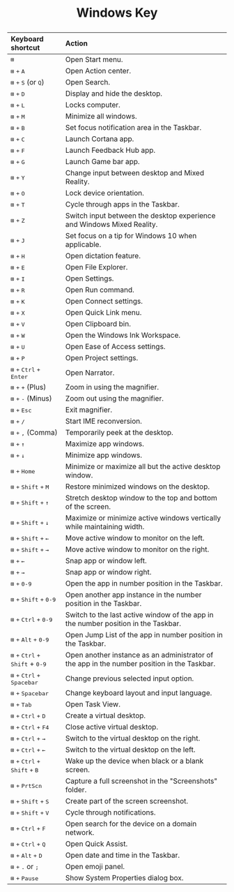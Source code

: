 # <p style="text-align:center;">Windows Key</p>  

|Keyboard shortcut| Action|  
|:---|:---|  
|<kbd>⊞</kbd>                             |	Open Start menu.|  
|<kbd>⊞</kbd> <kbd>+</kbd> <kbd>A</kbd>| Open Action center.  |
|<kbd>⊞</kbd> <kbd>+</kbd> <kbd>S</kbd> (or <kbd>Q</kbd>)|  Open Search.|  
|<kbd>⊞</kbd> <kbd>+</kbd> <kbd>D</kbd>| Display and hide the desktop.|  
|<kbd>⊞</kbd> <kbd>+</kbd> <kbd>L</kbd>| Locks computer.|  
|<kbd>⊞</kbd> <kbd>+</kbd> <kbd>M</kbd>| Minimize all windows.|  
|<kbd>⊞</kbd> <kbd>+</kbd> <kbd>B</kbd>| Set focus notification area in the Taskbar.|  
|<kbd>⊞</kbd> <kbd>+</kbd> <kbd>C</kbd>| Launch Cortana app.|  
|<kbd>⊞</kbd> <kbd>+</kbd> <kbd>F</kbd>| Launch Feedback Hub app.|  
|<kbd>⊞</kbd> <kbd>+</kbd> <kbd>G</kbd>| Launch Game bar app.|  
|<kbd>⊞</kbd> <kbd>+</kbd> <kbd>Y</kbd>| Change input between desktop and Mixed Reality.|  
|<kbd>⊞</kbd> <kbd>+</kbd> <kbd>O</kbd>| Lock device orientation.|  
|<kbd>⊞</kbd> <kbd>+</kbd> <kbd>T</kbd>| Cycle through apps in the Taskbar.|  
|<kbd>⊞</kbd> <kbd>+</kbd> <kbd>Z</kbd>| Switch input between the desktop experience and Windows Mixed Reality.|  
|<kbd>⊞</kbd> <kbd>+</kbd> <kbd>J</kbd>| Set focus on a tip for Windows 10 when applicable.|  
|<kbd>⊞</kbd> <kbd>+</kbd> <kbd>H</kbd>| Open dictation feature.|  
|<kbd>⊞</kbd> <kbd>+</kbd> <kbd>E</kbd>| Open File Explorer.|  
|<kbd>⊞</kbd> <kbd>+</kbd> <kbd>I</kbd>| Open Settings.|  
|<kbd>⊞</kbd> <kbd>+</kbd> <kbd>R</kbd>| Open Run command.|  
|<kbd>⊞</kbd> <kbd>+</kbd> <kbd>K</kbd>| Open Connect settings.|  
|<kbd>⊞</kbd> <kbd>+</kbd> <kbd>X</kbd>| Open Quick Link menu.|  
|<kbd>⊞</kbd> <kbd>+</kbd> <kbd>V</kbd>| Open Clipboard bin.|  
|<kbd>⊞</kbd> <kbd>+</kbd> <kbd>W</kbd>| Open the Windows Ink Workspace.|  
|<kbd>⊞</kbd> <kbd>+</kbd> <kbd>U</kbd>| Open Ease of Access settings.|  
|<kbd>⊞</kbd> <kbd>+</kbd> <kbd>P</kbd>| Open Project settings.|  
|<kbd>⊞</kbd> <kbd>+</kbd> <kbd>Ctrl</kbd> <kbd>+</kbd> <kbd>Enter</kbd> |Open Narrator.|  
|<kbd>⊞</kbd> <kbd>+</kbd> <kbd>+</kbd> (Plus) |Zoom in using the magnifier.|  
|<kbd>⊞</kbd> <kbd>+</kbd> <kbd>-</kbd> (Minus) |Zoom out using the magnifier.|  
|<kbd>⊞</kbd> <kbd>+</kbd> <kbd>Esc</kbd> |Exit magnifier.|  
|<kbd>⊞</kbd> <kbd>+</kbd> <kbd>/</kbd> |Start IME reconversion.|  
|<kbd>⊞</kbd> <kbd>+</kbd> <kbd>,</kbd> (Comma) |Temporarily peek at the desktop.|  
|<kbd>⊞</kbd> <kbd>+</kbd> <kbd>↑</kbd> |Maximize app windows.|  
|<kbd>⊞</kbd> <kbd>+</kbd> <kbd>↓</kbd> |Minimize app windows.|  
|<kbd>⊞</kbd> <kbd>+</kbd> <kbd>Home</kbd> |Minimize or maximize all but the active desktop window.
|<kbd>⊞</kbd> <kbd>+</kbd> <kbd>Shift</kbd> <kbd>+</kbd> <kbd>M</kbd> |Restore minimized windows on the desktop.|  
|<kbd>⊞</kbd> <kbd>+</kbd> <kbd>Shift</kbd> <kbd>+</kbd> <kbd>↑</kbd> |Stretch desktop window to the top and bottom of the screen.|  
|<kbd>⊞</kbd> <kbd>+</kbd> <kbd>Shift</kbd> <kbd>+</kbd> <kbd>↓</kbd> |Maximize or minimize active windows vertically while maintaining width.|  
|<kbd>⊞</kbd> <kbd>+</kbd> <kbd>Shift</kbd> <kbd>+</kbd> <kbd>←</kbd> |Move active window to monitor on the left.|  
|<kbd>⊞</kbd> <kbd>+</kbd> <kbd>Shift</kbd> <kbd>+</kbd> <kbd>→</kbd> |Move active window to monitor on the right.|  
|<kbd>⊞</kbd> <kbd>+</kbd> <kbd>←</kbd> |Snap app or window left.|  
|<kbd>⊞</kbd> <kbd>+</kbd> <kbd>→</kbd> |Snap app or window right.|  
|<kbd>⊞</kbd> <kbd>+</kbd> <kbd>0-9</kbd> |Open the app in number position in the Taskbar.|  
|<kbd>⊞</kbd> <kbd>+</kbd> <kbd>Shift</kbd> <kbd>+</kbd> <kbd>0-9</kbd> |Open another app instance in the number position in the Taskbar.|  
|<kbd>⊞</kbd> <kbd>+</kbd> <kbd>Ctrl</kbd> <kbd>+</kbd> <kbd>0-9</kbd> |Switch to the last active window of the app in the number position in the Taskbar.|  
|<kbd>⊞</kbd> <kbd>+</kbd> <kbd>Alt</kbd> <kbd>+</kbd> <kbd>0-9</kbd> |Open Jump List of the app in number position in the Taskbar.|  
|<kbd>⊞</kbd> <kbd>+</kbd> <kbd>Ctrl</kbd> <kbd>+</kbd>  <kbd>Shift</kbd> + <kbd>0-9</kbd> |Open another instance as an administrator of the app in the number position in the Taskbar.|  
|<kbd>⊞</kbd> <kbd>+</kbd> <kbd>Ctrl</kbd> <kbd>+</kbd> <kbd>Spacebar</kbd> |Change previous selected input option.|  
|<kbd>⊞</kbd> <kbd>+</kbd> <kbd>Spacebar</kbd> |Change keyboard layout and input language.|  
|<kbd>⊞</kbd> <kbd>+</kbd> <kbd>Tab</kbd> |Open Task View.|  
|<kbd>⊞</kbd> <kbd>+</kbd> <kbd>Ctrl</kbd> <kbd>+</kbd> <kbd>D</kbd> |Create a virtual desktop.|  
|<kbd>⊞</kbd> <kbd>+</kbd> <kbd>Ctrl</kbd> <kbd>+</kbd> <kbd>F4</kbd> |Close active virtual desktop.|  
|<kbd>⊞</kbd> <kbd>+</kbd> <kbd>Ctrl</kbd> <kbd>+</kbd> <kbd>→</kbd> |Switch to the virtual desktop on the right.|  
|<kbd>⊞</kbd> <kbd>+</kbd> <kbd>Ctrl</kbd> <kbd>+</kbd> <kbd>←</kbd> |Switch to the virtual desktop on the left.|  
|<kbd>⊞</kbd> <kbd>+</kbd> <kbd>Ctrl</kbd> <kbd>+</kbd> <kbd>Shift</kbd> <kbd>+</kbd> <kbd>B</kbd> |Wake up the device when black or a blank screen.|  
|<kbd>⊞</kbd> <kbd>+</kbd> <kbd>PrtScn</kbd> |Capture a full screenshot in the "Screenshots" folder.|  
|<kbd>⊞</kbd> <kbd>+</kbd> <kbd>Shift</kbd> <kbd>+</kbd> <kbd>S</kbd> |Create part of the screen screenshot.|  
|<kbd>⊞</kbd> <kbd>+</kbd> <kbd>Shift</kbd> <kbd>+</kbd> <kbd>V</kbd> |Cycle through notifications.|  
|<kbd>⊞</kbd> <kbd>+</kbd> <kbd>Ctrl</kbd> <kbd>+</kbd> <kbd>F</kbd> |Open search for the device on a domain network.|  
|<kbd>⊞</kbd> <kbd>+</kbd> <kbd>Ctrl</kbd> <kbd>+</kbd> <kbd>Q</kbd> |Open Quick Assist.|  
|<kbd>⊞</kbd> <kbd>+</kbd> <kbd>Alt</kbd> <kbd>+</kbd> <kbd>D</kbd> |Open date and time in the Taskbar.|  
|<kbd>⊞</kbd> <kbd>+</kbd> <kbd>.</kbd> or <kbd>;</kbd> |Open emoji panel.|  
|<kbd>⊞</kbd> <kbd>+</kbd> <kbd>Pause</kbd> |Show System Properties dialog box.|  
